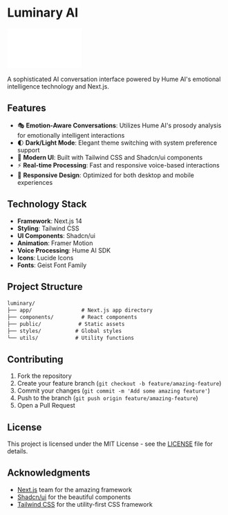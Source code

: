 # Luminary AI

![Luminary AI](public/logo-dark.png)

A sophisticated AI conversation interface powered by Hume AI's emotional intelligence technology and Next.js.

## Features

- 🎭 **Emotion-Aware Conversations**: Utilizes Hume AI's prosody analysis for emotionally intelligent interactions
- 🌓 **Dark/Light Mode**: Elegant theme switching with system preference support
- 🎨 **Modern UI**: Built with Tailwind CSS and Shadcn/ui components
- ⚡ **Real-time Processing**: Fast and responsive voice-based interactions
- 📱 **Responsive Design**: Optimized for both desktop and mobile experiences

## Technology Stack

- **Framework**: Next.js 14
- **Styling**: Tailwind CSS
- **UI Components**: Shadcn/ui
- **Animation**: Framer Motion
- **Voice Processing**: Hume AI SDK
- **Icons**: Lucide Icons
- **Fonts**: Geist Font Family

## Project Structure

```
luminary/
├── app/                # Next.js app directory
├── components/         # React components
├── public/            # Static assets
├── styles/           # Global styles
└── utils/            # Utility functions
```

## Contributing

1. Fork the repository
2. Create your feature branch (`git checkout -b feature/amazing-feature`)
3. Commit your changes (`git commit -m 'Add some amazing feature'`)
4. Push to the branch (`git push origin feature/amazing-feature`)
5. Open a Pull Request

## License

This project is licensed under the MIT License - see the [LICENSE](LICENSE) file for details.

## Acknowledgments

- [Next.js](https://nextjs.org) team for the amazing framework
- [Shadcn/ui](https://ui.shadcn.com) for the beautiful components
- [Tailwind CSS](https://tailwindcss.com) for the utility-first CSS framework

